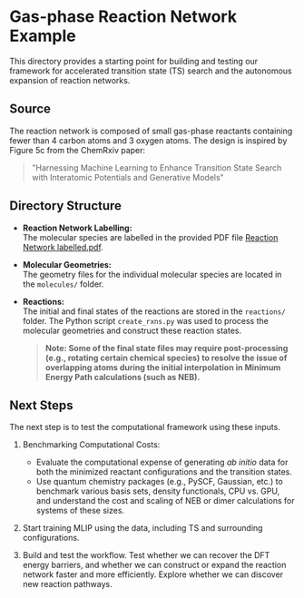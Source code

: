 # Gas-phase Reaction Network Example

This directory provides a starting point for building and testing our framework for accelerated transition state (TS) search and the autonomous expansion of reaction networks.

## Source

The reaction network is composed of small gas-phase reactants containing fewer than 4 carbon atoms and 3 oxygen atoms. The design is inspired by Figure 5c from the ChemRxiv paper:

> "Harnessing Machine Learning to Enhance Transition State Search with Interatomic Potentials and Generative Models"

## Directory Structure

- **Reaction Network Labelling:**  
  The molecular species are labelled in the provided PDF file [Reaction Network labelled.pdf](<Reaction Network labelled.pdf>). 
  
- **Molecular Geometries:**  
  The geometry files for the individual molecular species are located in the `molecules/` folder.

- **Reactions:**  
  The initial and final states of the reactions are stored in the `reactions/` folder. The Python script `create_rxns.py` was used to process the molecular geometries and construct these reaction states.

  > **Note: Some of the final state files may require post-processing (e.g., rotating certain chemical species) to resolve the issue of overlapping atoms during the initial interpolation in Minimum Energy Path calculations (such as NEB).**

## Next Steps

The next step is to test the computational framework using these inputs. 

1. Benchmarking Computational Costs:
   - Evaluate the computational expense of generating *ab initio* data for both the minimized reactant configurations and the transition states.
   - Use quantum chemistry packages (e.g., PySCF, Gaussian, etc.) to benchmark various basis sets, density functionals, CPU vs. GPU, and understand the cost and scaling of NEB or dimer calculations for systems of these sizes.

2. Start training MLIP using the data, including TS and surrounding configurations.

3. Build and test the workflow. Test whether we can recover the DFT energy barriers, and whether we can construct or expand the reaction network faster and more efficiently. Explore whether we can discover new reaction pathways. 